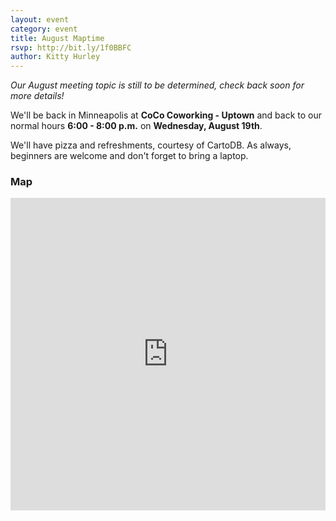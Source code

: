 ```yaml
---
layout: event
category: event
title: August Maptime
rsvp: http://bit.ly/1f0BBFC
author: Kitty Hurley
---
```


*Our August meeting topic is still to be determined, check back soon for more details!*

We'll be back in Minneapolis at **CoCo Coworking - Uptown** and back to our normal hours **6:00 - 8:00 p.m.** on **Wednesday, August 19th**.

We'll have pizza and refreshments, courtesy of CartoDB. As always, beginners are welcome and don't forget to bring a laptop.

### Map

<iframe width='100%' height='500px' frameBorder='0' src='https://a.tiles.mapbox.com/v4/hockeyduck30.n4c170co/attribution,zoompan,zoomwheel.html?access_token=pk.eyJ1IjoiaG9ja2V5ZHVjazMwIiwiYSI6InE4cmFHNlUifQ.X5m_TSatNjZs6Vc7B3_m2A'></iframe>
